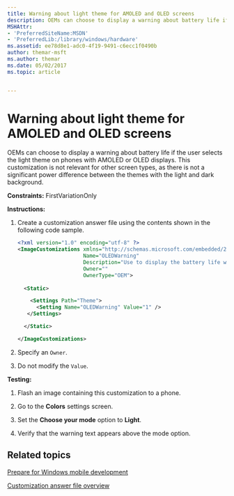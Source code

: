 ```yaml
---
title: Warning about light theme for AMOLED and OLED screens
description: OEMs can choose to display a warning about battery life if the user selects the light theme on phones with AMOLED or OLED displays.
MSHAttr:
- 'PreferredSiteName:MSDN'
- 'PreferredLib:/library/windows/hardware'
ms.assetid: ee78d8e1-adc0-4f19-9491-c6ecc1f0490b
author: themar-msft
ms.author: themar
ms.date: 05/02/2017
ms.topic: article


---
```


# Warning about light theme for AMOLED and OLED screens


OEMs can choose to display a warning about battery life if the user selects the light theme on phones with AMOLED or OLED displays. This customization is not relevant for other screen types, as there is not a significant power difference between the themes with the light and dark background.

<a href="" id="constraints---firstvariationonly"></a>**Constraints:** FirstVariationOnly  

<a href="" id="instructions-"></a>**Instructions:**  
1.  Create a customization answer file using the contents shown in the following code sample.

    ```XML
    <?xml version="1.0" encoding="utf-8" ?>  
    <ImageCustomizations xmlns="http://schemas.microsoft.com/embedded/2004/10/ImageUpdate"  
                         Name="OLEDWarning"  
                         Description="Use to display the battery life warning on phones with AMOLED or OLED displays."  
                         Owner=""  
                         OwnerType="OEM"> 
      
      <Static>  

        <Settings Path="Theme">  
          <Setting Name="OLEDWarning" Value="1" /> 
       </Settings>  

      </Static>

    </ImageCustomizations>
    ```

2.  Specify an `Owner`.

3.  Do not modify the `Value`.

<a href="" id="testing-"></a>**Testing:**  
1.  Flash an image containing this customization to a phone.

2.  Go to the **Colors** settings screen.

3.  Set the **Choose your mode** option to **Light**.

4.  Verify that the warning text appears above the mode option.

## Related topics

[Prepare for Windows mobile development](https://docs.microsoft.com/en-us/windows-hardware/manufacture/mobile/preparing-for-windows-mobile-development)

[Customization answer file overview](https://docs.microsoft.com/en-us/windows-hardware/customize/mobile/mcsf/customization-answer-file)
